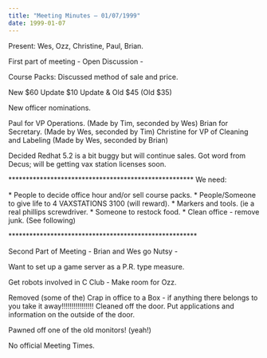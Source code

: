```yaml
---
title: "Meeting Minutes – 01/07/1999"
date: 1999-01-07
---
```

Present: Wes, Ozz, Christine, Paul, Brian. </p><p>
</p><p>
First part of meeting  - Open Discussion -  </p><p>
</p><p>
Course Packs: 	Discussed method of sale and price. </p><p>
	New 		$60 	Update	 	$10 	Update & Old	$45 (Old $35) </p><p>
New officer nominations. </p><p>
Paul for VP Operations. (Made by Tim, seconded by Wes) Brian for Secretary.  (Made by Wes, seconded by Tim) Christine for VP of Cleaning and Labeling (Made by Wes, seconded by Brian) </p><p>
</p><p>
Decided Redhat 5.2 is a bit buggy but will continue sales. Got word from Decus; will be getting vax station licenses soon. </p><p>
***************************************************** We need: </p><p>
* People to decide office hour and/or sell course packs. * People/Someone to give life to 4 VAXSTATIONS 3100 (will reward). * Markers and tools. (ie a real phillips screwdriver. * Someone to restock food. * Clean office  - remove junk. (See following) </p><p>
****************************************************** </p><p>
</p><p>
Second Part of Meeting - Brian and Wes go Nutsy -  </p><p>
</p><p>
Want to set up a game server as a P.R. type measure.   </p><p>
Get robots involved in C Club - Make room for Ozz. </p><p>
</p><p>
Removed (some of the) Crap in office to a Box - if anything there belongs to you take it away!!!!!!!!!!!!!!!!  Cleaned off the door. Put applications and information on the outside of the door. </p><p>
</p><p>
</p><p>
Pawned off one of the old monitors! (yeah!) </p><p>
</p><p>
No official Meeting Times. </p><p>
</p><p>
</p>
